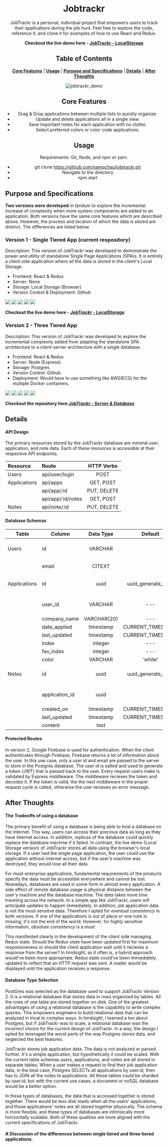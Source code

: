 <div align="center">

# Jobtrackr
JobTrackr is a personal, individual project that empowers users to track their applications during the job hunt. 
Feel free to explore the code, reference it, and clone it for examples of how to use React and Redux.

**Checkout the live demo here - [JobTrackr - LocalStorage](https://samqchau.github.io/jobtrackr/)**

## Table of Contents
  **[Core Features](https://github.com/samqchau/jobtrackr/blob/main/README.md#core-features)** | 
  **[Usage](https://github.com/samqchau/jobtrackr/blob/main/README.md#usage)** | 
  **[Purpose and Specifications](https://github.com/samqchau/jobtrackr/blob/main/README.md#purpose-and-specifications)** | 
  **[Details](https://github.com/samqchau/jobtrackr/blob/main/README.md#details)** |
  **[After Thoughts](https://github.com/samqchau/jobtrackr/blob/main/README.md#after-thoughts)**

![jobtrackr_demo](https://user-images.githubusercontent.com/67344952/139654103-e5db5921-9863-4186-b29f-9009df625d8a.gif)
 
## Core Features
* Drag & Drop applications between multiple lists to quickly organize.
* Update and delete applications all in a single view.
* Save important notes for each application with no clutter.
* Select preferred colors or color code applications.

## Usage
Requirements: Git, Node, and npm or yarn.

* git clone https://github.com/samqchau/jobtrackr.git
* Navigate to the directory
* npm start

</div>
 
## Purpose and Specifications
**Two versions were developed** in tandum to explore the incremental increase of complexity when more system components are added to an application.
Both versions have the same core features which are described above. However, the process and location of which the data is stored are distinct. The differences are listed below.

### Version 1 - Single Tiered App (current respository)
Description: This version of JobTrackr was developed to demonstrate the power and utility of standalone Single Page Applications (SPA)s. It is entirely a client side application where all the data is stored in the client's Local Storage.
  * Frontend: React & Redux
  * Server: None
  * Storage: Local Storage (Browser)
  * Version Control & Deployment: Github

<img src="https://img.shields.io/badge/React-20232A?style=for-the-badge&logo=react&logoColor=61DAFB"/> <img src="https://img.shields.io/badge/Redux-593D88?style=for-the-badge&logo=redux&logoColor=white"/> <img src="https://img.shields.io/badge/npm-CB3837?style=for-the-badge&logo=npm&logoColor=white" /> <img src="https://img.shields.io/badge/CSS3-1572B6?style=for-the-badge&logo=css3&logoColor=white"/> <img src="https://img.shields.io/badge/HTML5-E34F26?style=for-the-badge&logo=html5&logoColor=white" />

**Checkout the live demo here - *[JobTrackr - LocalStorage](https://samqchau.github.io/jobtrackr/)***

### Version 2 - Three Tiered App
Description: This version of JobTrackr was developed to explore the incremental complexity added from adapting the standalone SPA architecture to a client-server architecture with a single database.
  * Frontend: React & Redux
  * Server: Node (Express)
  * Storage: Postgres
  * Version Control: Github
  * Deployment: Would have to use something like AWS(ECS) for the multiple Docker containers.

<img src="https://img.shields.io/badge/Node.js-339933?style=for-the-badge&logo=nodedotjs&logoColor=white"/> <img src="https://img.shields.io/badge/Express.js-000000?style=for-the-badge&logo=express&logoColor=white"/> <img src="https://img.shields.io/badge/PostgreSQL-316192?style=for-the-badge&logo=postgresql&logoColor=white"/> <img src="https://img.shields.io/badge/firebase-ffca28?style=for-the-badge&logo=firebase&logoColor=black"/> <img src="https://img.shields.io/badge/Docker-2CA5E0?style=for-the-badge&logo=docker&logoColor=white"/>

**Checkout the repository here *[JobTrackr - Server & Database](https://github.com/samqchau/job-tracker)***

## Details
   #### API Design
   The primary resources stored by the JobTrackr database are minimal user, application, and note data.
   Each of these resources is accessible at their respective API endpoints.

<div align="center">
 
   | Resource | Route | HTTP Verbs |
   |    :---   | :--- |   :---:    |
   |  Users   | api/user/login | POST |
   | Applications | api/apps | GET, POST |
   |  | api/app/:id | PUT, DELETE |
   |  | api/app/:id/notes | GET, POST |
   | Notes | api/note/:id | PUT, DELETE |
   
</div> 
 
   #### Database Schemas
<div align="center">
 
   | Table | Column | Data Type | Default | Constraints |
   | --- | --- | :---: | :---: | :---: |
   | Users | id | VARCHAR | | PRIMARY KEY,  NOT NULL |
   | | email | CITEXT | | NOT NULL, UNIQUE |
   | Applications | id | uuid | uuid_generate_v4( ) | PRIMARY KEY, NOT NULL |
   | | user_id | VARCHAR | --- | NOT NULL, FOREIGN KEY |
   | | company_name | VARCHAR(20) | --- | NOT NULL |
   | | date_applied | timestamp | CURRENT_TIMESTAMP | |
   | | last_updated | timestamp | CURRENT_TIMESTAMP | |
   | | index | integer | --- | NOT NULL |
   | | fav_index | integer | --- | NOT NULL |
   | | color | VARCHAR | 'white' | |
   | Notes | id | uuid | uuid_generate_v4( ) | PRIMARY KEY, NOT_NULL |
   | | application_id | uuid | | NOT NULL, FOREIGN KEY |
   | | created_on | timestamp | CURRENT_TIMESTAMP | NOT NULL |
   | | last_updated | timestamp | CURRENT_TIMESTAMP | |
   | | content | text | | NOT NULL | 
 
</div> 

   #### Protected Routes
   In version 2, Google Firebase is used for authentication. When the client authenticates through Firebase, Firebase returns a lot of information about the user. In this use case, only a user id and email are passed to the server to store in the Postgres database. The user id is salted and used to generate a token (JWT) that is passed back to the user. Every request users make is validated by Express middleware. The middleware recieves the token and decodes it. If the token is valid, the the next middleware in the proper request cycle is called, otherwise the user recieves an error message.

## After Thoughts
   #### The Tradeoffs of using a database
   The primary benefit of using a database is being able to host a database on the internet. This way, users can access their precious data as long as they have internet access. In addition, replicas of the database could quickly replace the database machine if it failed. In contrast, the live demo (Local Storage version) of JobTrackr stores all data using the browser's local storage. If a user had the single page application, the user could use the application without internet access, but if the user's machine was destroyed, they would lose all their data.
    
   For most enterprise applications, fundamental requirements of the products specify the data must be accessible everywhere and cannot be lost. Nowadays, databases are used in some form in almost every application. A side effect of remote database usage is physical distance between the user's machine and the database machine. The data takes more time traveling across the network. In a simple app like JobTrackr, users will anticipate updates to happen immediately. In addition, job application data is not the most sensitve data. Therefore I opted for *eventual consistency* in both versions. If one of the applications is out of place or one note is missing, it's not the end of the world. However, for highly sensitive information, *absolute consistency* is a must. 
    
   This manifested clearly in the development of the client side managing Redux state. Should the Redux state have been updated first for maximum responsiveness or should the client application wait until it recieves a response from the server? In hindsight, as it often is, a hybrid approach would've been more appropriate. Redux state could've been immediately updated to reflect that an HTTP request was sent. A loader would be displayed until the application receives a response.
    
   #### Database Type Selection
   PostGres was selected as the database used to support JobTrackr Version 2. It is a relational database that stores data in rows organized by tables. All the rows of one table are stored together on disk. One of the greatest advantages of using a relational database is the capability to write complex queries. This empowers engineers to build relational data that can be analyzed in trival to complex ways. In hindsight, I learned a ton about Postgres, but if JobTrackr was to scale, a relational database was the incorrect choice for the current design of JobTrackr. In a way, the design I opted for leveraged the worst parts of the way Postgres stores data, and neglected the best features.
   
   JobTrackr stores job application data. The data is not analyzed or parsed further. It's a simple application, but hypothetically it could be scaled. With the current table schemas users, applications, and notes are all stored in separate tables. When a user makes a request to find their job application data, in the best case, Postgres SELECTs all applications by user.id, then has to JOIN all the notes to applications. All these tables could be sharded by user.id, but with the current use cases, a document or noSQL database would be a better option.
   
   In these types of databases, the data that is accessed together is stored together. There would be less disk reads when all the users' applications, and those applications' notes are all stored together physically. The schema is more flexible, and these types of databases are intrinsically more horizontally scalable. Both of these qualities are more aligned with the current specifications of JobTrackr.
   
   #### A Discussion of the differences between single tiered and three tiered applications.
   
   
